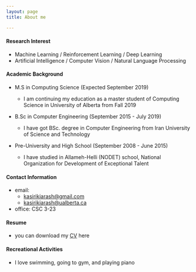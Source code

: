 ```yaml
---
layout: page
title: About me

---
```


#### Research Interest
* Machine Learning / Reinforcement Learning / Deep Learning
* Artificial Intelligence / Computer Vision / Natural Language Processing

#### Academic Background

* M.S in Computing Science (Expected September 2019)
  - I am continuing my education as a master student of Computing Science in University of Alberta from Fall 2019
  
* B.Sc in Computer Engineering (September 2015 - July 2019)
  - I have got BSc. degree in Computer Engineering from Iran University of Science and Technology
  
* Pre-University and High School (September 2008 - June 2015)
  - I have studied in Allameh-Helli (NODET) school, National Organization for Development of Exceptional Talent

  
#### Contact Information

* email: 
  - <kasirikiarash@gmail.com>  
  - <kasirikiarash@ualberta.ca>
* office: CSC 3-23

#### Resume
* you can download my [CV](https://github.com/kiarash97/kiarash97.github.io/blob/master/CV.pdf) here


#### Recreational Activities
* I love swimming, going to gym, and playing piano
